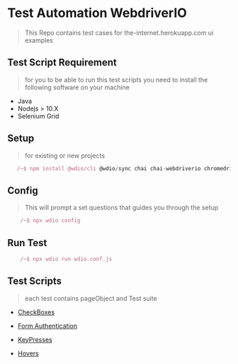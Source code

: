 
# Test Automation WebdriverIO

> This Repo contains test cases for the-internet.herokuapp.com ui examples

## Test Script Requirement
> for you to be able to run this test scripts you need to install the following software on your machine

* Java
* Nodejs > 10.X
* Selenium Grid

## Setup
> for existing or new projects

```js
   /~$ npm install @wdio/cli @wdio/sync chai chai-webdriverio chromedriver
```

## Config
> This will prompt a set questions that guides you through the setup
```js
    /~$ npx wdio config
```

## Run Test 
```js
    /~$ npx wdio run wdio.conf.js
```

## Test Scripts
> each test contains pageObject and Test suite

* [CheckBoxes](/tests/Nodejs/WebDriverIO/CheckBoxes/)

* [Form Authentication](/tests/Nodejs/WebDriverIO/Login/)

* [KeyPresses](/tests/Nodejs/WebDriverIO/KeyPresses/)

* [Hovers](/tests/Nodejs/WebDriverIO/Hovers/)


